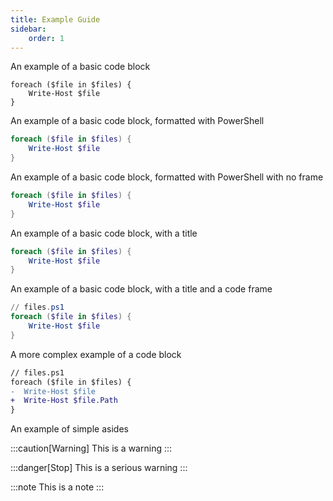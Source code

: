 ```yaml
---
title: Example Guide
sidebar:
	order: 1
---
```


An example of a basic code block

```
foreach ($file in $files) {
	Write-Host $file
}
```

An example of a basic code block, formatted with PowerShell

```powershell
foreach ($file in $files) {
	Write-Host $file
}
```

An example of a basic code block, formatted with PowerShell with no frame

```powershell frame="none"
foreach ($file in $files) {
	Write-Host $file
}
```

An example of a basic code block, with a title

```powershell title="Powershell Example"
foreach ($file in $files) {
	Write-Host $file
}
```

An example of a basic code block, with a title and a code frame

```powershell
// files.ps1
foreach ($file in $files) {
	Write-Host $file
}
```

A more complex example of a code block

```diff lang="powershell"
// files.ps1
foreach ($file in $files) {
-  Write-Host $file
+  Write-Host $file.Path
}
```
An example of simple asides

:::caution[Warning]
This is a warning
:::

:::danger[Stop]
This is a serious warning
:::

:::note
This is a note
:::